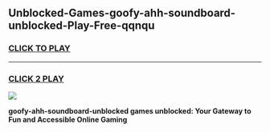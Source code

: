 
## Unblocked-Games-goofy-ahh-soundboard-unblocked-Play-Free-qqnqu
<h3>
<a href="https://premium76.site?title=goofy-ahh-soundboard-unblocked&ref=20M">CLICK TO PLAY</a></h3>
<hr>

<h3>
<a href="https://premium76.site?title=goofy-ahh-soundboard-unblocked&ref=20M">CLICK 2 PLAY</a>
  
</h3>

<a href="https://premium76.site?title=goofy-ahh-soundboard-unblocked&ref=19M"><img src="https://clearcache.store/games.png"></a>


**goofy-ahh-soundboard-unblocked games unblocked: Your Gateway to Fun and Accessible Online Gaming**
